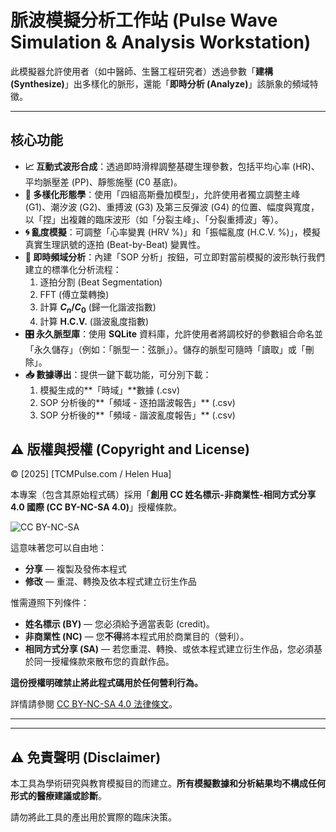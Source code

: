 # 脈波模擬分析工作站 (Pulse Wave Simulation & Analysis Workstation)


此模擬器允許使用者（如中醫師、生醫工程研究者）透過參數「**建構 (Synthesize)**」出多樣化的脈形，還能「**即時分析 (Analyze)**」該脈象的頻域特徵。

---

## 核心功能

* **📈 互動式波形合成**：透過即時滑桿調整基礎生理參數，包括平均心率 (HR)、平均脈壓差 (PP)、靜態施壓 (C0 基底)。
* **🔬 多樣化形態學**：使用「四組高斯疊加模型」，允許使用者獨立調整主峰 (G1)、潮汐波 (G2)、重搏波 (G3) 及第三反彈波 (G4) 的位置、幅度與寬度，以「捏」出複雜的臨床波形（如「分裂主峰」、「分裂重搏波」等）。
* **🌀 亂度模擬**：可調整「心率變異 (HRV %)」和「振幅亂度 (H.C.V. %)」，模擬真實生理訊號的逐拍 (Beat-by-Beat) 變異性。
* **🔬 即時頻域分析**：內建「SOP 分析」按鈕，可立即對當前模擬的波形執行我們建立的標準化分析流程：
    1.  逐拍分割 (Beat Segmentation)
    2.  FFT (傅立葉轉換)
    3.  計算 **$C_n/C_0$** (歸一化諧波指數)
    4.  計算 **H.C.V.** (諧波亂度指數)
* **🎛️ 永久脈型庫**：使用 **SQLite** 資料庫，允許使用者將調校好的參數組合命名並「永久儲存」（例如：「脈型一：弦脈」）。儲存的脈型可隨時「讀取」或「刪除」。
* **📥 數據導出**：提供一鍵下載功能，可分別下載：
    1.  模擬生成的**「時域」**數據 (.csv)
    2.  SOP 分析後的**「頻域 - 逐拍諧波報告」** (.csv)
    3.  SOP 分析後的**「頻域 - 諧波亂度報告」** (.csv)

## ⚠️ 版權與授權 (Copyright and License)

© [2025] [TCMPulse.com / Helen Hua]

本專案（包含其原始程式碼）採用「**創用 CC 姓名標示-非商業性-相同方式分享 4.0 國際 (CC BY-NC-SA 4.0)**」授權條款。

![CC BY-NC-SA](https://i.creativecommons.org/l/by-nc-sa/4.0/88x31.png)

這意味著您可以自由地：
* **分享** — 複製及發佈本程式
* **修改** — 重混、轉換及依本程式建立衍生作品

惟需遵照下列條件：
* **姓名標示 (BY)** — 您必須給予適當表彰 (credit)。
* **非商業性 (NC)** — 您**不得**將本程式用於商業目的（營利）。
* **相同方式分享 (SA)** — 若您重混、轉換、或依本程式建立衍生作品，您必須基於同一授權條款來散布您的貢獻作品。

**這份授權明確禁止將此程式碼用於任何營利行為。**

詳情請參閱 [CC BY-NC-SA 4.0 法律條文](http://creativecommons.org/licenses/by-nc-sa/4.0/)。

---

---

## ⚠️ 免責聲明 (Disclaimer)

本工具為學術研究與教育模擬目的而建立。**所有模擬數據和分析結果均不構成任何形式的醫療建議或診斷**。

請勿將此工具的產出用於實際的臨床決策。